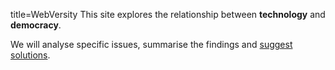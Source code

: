 title=WebVersity
This site explores the relationship between **technology** and **democracy**.

We will analyse specific issues, summarise the findings and 
<a href="/p/actions/">suggest solutions</a>.

